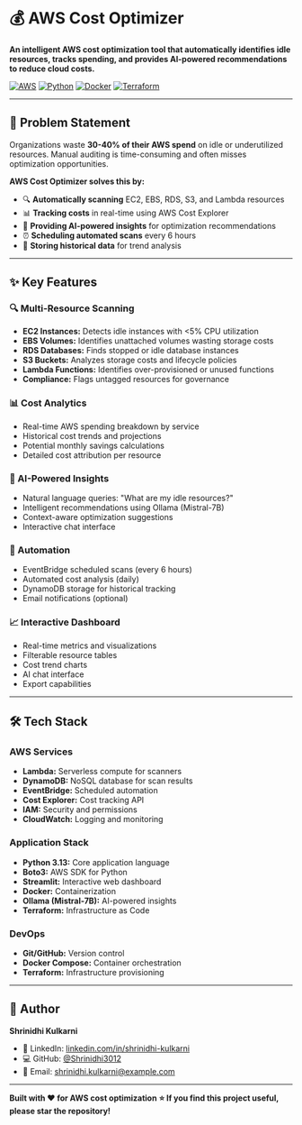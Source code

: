 # 💰 AWS Cost Optimizer

**An intelligent AWS cost optimization tool that automatically identifies idle resources, tracks spending, and provides AI-powered recommendations to reduce cloud costs.**

[![AWS](https://img.shields.io/badge/AWS-Lambda%20%7C%20DynamoDB%20%7C%20EventBridge-orange)](https://aws.amazon.com/)
[![Python](https://img.shields.io/badge/Python-3.13-blue)](https://www.python.org/)
[![Docker](https://img.shields.io/badge/Docker-Enabled-blue)](https://www.docker.com/)
[![Terraform](https://img.shields.io/badge/Terraform-IaC-purple)](https://www.terraform.io/)


---

## 🎯 Problem Statement

Organizations waste **30-40% of their AWS spend** on idle or underutilized resources. Manual auditing is time-consuming and often misses optimization opportunities.

**AWS Cost Optimizer solves this by:**
- 🔍 **Automatically scanning** EC2, EBS, RDS, S3, and Lambda resources
- 📊 **Tracking costs** in real-time using AWS Cost Explorer
- 🤖 **Providing AI-powered insights** for optimization recommendations
- ⏰ **Scheduling automated scans** every 6 hours
- 💾 **Storing historical data** for trend analysis

---

## ✨ Key Features

### 🔍 Multi-Resource Scanning
- **EC2 Instances:** Detects idle instances with <5% CPU utilization
- **EBS Volumes:** Identifies unattached volumes wasting storage costs
- **RDS Databases:** Finds stopped or idle database instances
- **S3 Buckets:** Analyzes storage costs and lifecycle policies
- **Lambda Functions:** Identifies over-provisioned or unused functions
- **Compliance:** Flags untagged resources for governance

### 📊 Cost Analytics
- Real-time AWS spending breakdown by service
- Historical cost trends and projections
- Potential monthly savings calculations
- Detailed cost attribution per resource

### 🤖 AI-Powered Insights
- Natural language queries: "What are my idle resources?"
- Intelligent recommendations using Ollama (Mistral-7B)
- Context-aware optimization suggestions
- Interactive chat interface

### 🚀 Automation
- EventBridge scheduled scans (every 6 hours)
- Automated cost analysis (daily)
- DynamoDB storage for historical tracking
- Email notifications (optional)

### 📈 Interactive Dashboard
- Real-time metrics and visualizations
- Filterable resource tables
- Cost trend charts
- AI chat interface
- Export capabilities

---

## 🛠️ Tech Stack

### AWS Services
- **Lambda:** Serverless compute for scanners
- **DynamoDB:** NoSQL database for scan results
- **EventBridge:** Scheduled automation
- **Cost Explorer:** Cost tracking API
- **IAM:** Security and permissions
- **CloudWatch:** Logging and monitoring

### Application Stack
- **Python 3.13:** Core application language
- **Boto3:** AWS SDK for Python
- **Streamlit:** Interactive web dashboard
- **Docker:** Containerization
- **Ollama (Mistral-7B):** AI-powered insights
- **Terraform:** Infrastructure as Code

### DevOps
- **Git/GitHub:** Version control
- **Docker Compose:** Container orchestration
- **Terraform:** Infrastructure provisioning

---

## 👤 Author

**Shrinidhi Kulkarni**
- 🔗 LinkedIn: [linkedin.com/in/shrinidhi-kulkarni](https://linkedin.com/in/shrinidhi-kulkarni)
- 💻 GitHub: [@Shrinidhi3012](https://github.com/Shrinidhi3012)
- 📧 Email: shrinidhi.kulkarni@example.com

---
**Built with ❤️ for AWS cost optimization**
**⭐ If you find this project useful, please star the repository!**